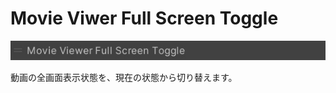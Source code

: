 # Movie Viwer Full Screen Toggle

![MovieViewerFullScreenToggle](img/MovieViewerFullScreenToggle.jpg)

動画の全画面表示状態を、現在の状態から切り替えます。